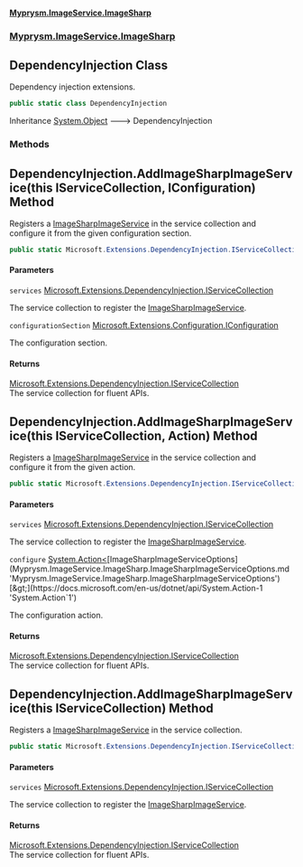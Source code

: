 #### [Myprysm.ImageService.ImageSharp](index.md 'index')
### [Myprysm.ImageService.ImageSharp](index.md#Myprysm.ImageService.ImageSharp 'Myprysm.ImageService.ImageSharp')

## DependencyInjection Class

Dependency injection extensions.

```csharp
public static class DependencyInjection
```

Inheritance [System.Object](https://docs.microsoft.com/en-us/dotnet/api/System.Object 'System.Object') &#129106; DependencyInjection
### Methods

<a name='Myprysm.ImageService.ImageSharp.DependencyInjection.AddImageSharpImageService(thisMicrosoft.Extensions.DependencyInjection.IServiceCollection,Microsoft.Extensions.Configuration.IConfiguration)'></a>

## DependencyInjection.AddImageSharpImageService(this IServiceCollection, IConfiguration) Method

Registers a [ImageSharpImageService](Myprysm.ImageService.ImageSharp.ImageSharpImageService.md 'Myprysm.ImageService.ImageSharp.ImageSharpImageService') in the service collection and configure it from the given configuration section.

```csharp
public static Microsoft.Extensions.DependencyInjection.IServiceCollection AddImageSharpImageService(this Microsoft.Extensions.DependencyInjection.IServiceCollection services, Microsoft.Extensions.Configuration.IConfiguration configurationSection);
```
#### Parameters

<a name='Myprysm.ImageService.ImageSharp.DependencyInjection.AddImageSharpImageService(thisMicrosoft.Extensions.DependencyInjection.IServiceCollection,Microsoft.Extensions.Configuration.IConfiguration).services'></a>

`services` [Microsoft.Extensions.DependencyInjection.IServiceCollection](https://docs.microsoft.com/en-us/dotnet/api/Microsoft.Extensions.DependencyInjection.IServiceCollection 'Microsoft.Extensions.DependencyInjection.IServiceCollection')

The service collection to register the [ImageSharpImageService](Myprysm.ImageService.ImageSharp.ImageSharpImageService.md 'Myprysm.ImageService.ImageSharp.ImageSharpImageService').

<a name='Myprysm.ImageService.ImageSharp.DependencyInjection.AddImageSharpImageService(thisMicrosoft.Extensions.DependencyInjection.IServiceCollection,Microsoft.Extensions.Configuration.IConfiguration).configurationSection'></a>

`configurationSection` [Microsoft.Extensions.Configuration.IConfiguration](https://docs.microsoft.com/en-us/dotnet/api/Microsoft.Extensions.Configuration.IConfiguration 'Microsoft.Extensions.Configuration.IConfiguration')

The configuration section.

#### Returns
[Microsoft.Extensions.DependencyInjection.IServiceCollection](https://docs.microsoft.com/en-us/dotnet/api/Microsoft.Extensions.DependencyInjection.IServiceCollection 'Microsoft.Extensions.DependencyInjection.IServiceCollection')  
The service collection for fluent APIs.

<a name='Myprysm.ImageService.ImageSharp.DependencyInjection.AddImageSharpImageService(thisMicrosoft.Extensions.DependencyInjection.IServiceCollection,System.Action_Myprysm.ImageService.ImageSharp.ImageSharpImageServiceOptions_)'></a>

## DependencyInjection.AddImageSharpImageService(this IServiceCollection, Action<ImageSharpImageServiceOptions>) Method

Registers a [ImageSharpImageService](Myprysm.ImageService.ImageSharp.ImageSharpImageService.md 'Myprysm.ImageService.ImageSharp.ImageSharpImageService') in the service collection and configure it from the given action.

```csharp
public static Microsoft.Extensions.DependencyInjection.IServiceCollection AddImageSharpImageService(this Microsoft.Extensions.DependencyInjection.IServiceCollection services, System.Action<Myprysm.ImageService.ImageSharp.ImageSharpImageServiceOptions> configure);
```
#### Parameters

<a name='Myprysm.ImageService.ImageSharp.DependencyInjection.AddImageSharpImageService(thisMicrosoft.Extensions.DependencyInjection.IServiceCollection,System.Action_Myprysm.ImageService.ImageSharp.ImageSharpImageServiceOptions_).services'></a>

`services` [Microsoft.Extensions.DependencyInjection.IServiceCollection](https://docs.microsoft.com/en-us/dotnet/api/Microsoft.Extensions.DependencyInjection.IServiceCollection 'Microsoft.Extensions.DependencyInjection.IServiceCollection')

The service collection to register the [ImageSharpImageService](Myprysm.ImageService.ImageSharp.ImageSharpImageService.md 'Myprysm.ImageService.ImageSharp.ImageSharpImageService').

<a name='Myprysm.ImageService.ImageSharp.DependencyInjection.AddImageSharpImageService(thisMicrosoft.Extensions.DependencyInjection.IServiceCollection,System.Action_Myprysm.ImageService.ImageSharp.ImageSharpImageServiceOptions_).configure'></a>

`configure` [System.Action&lt;](https://docs.microsoft.com/en-us/dotnet/api/System.Action-1 'System.Action`1')[ImageSharpImageServiceOptions](Myprysm.ImageService.ImageSharp.ImageSharpImageServiceOptions.md 'Myprysm.ImageService.ImageSharp.ImageSharpImageServiceOptions')[&gt;](https://docs.microsoft.com/en-us/dotnet/api/System.Action-1 'System.Action`1')

The configuration action.

#### Returns
[Microsoft.Extensions.DependencyInjection.IServiceCollection](https://docs.microsoft.com/en-us/dotnet/api/Microsoft.Extensions.DependencyInjection.IServiceCollection 'Microsoft.Extensions.DependencyInjection.IServiceCollection')  
The service collection for fluent APIs.

<a name='Myprysm.ImageService.ImageSharp.DependencyInjection.AddImageSharpImageService(thisMicrosoft.Extensions.DependencyInjection.IServiceCollection)'></a>

## DependencyInjection.AddImageSharpImageService(this IServiceCollection) Method

Registers a [ImageSharpImageService](Myprysm.ImageService.ImageSharp.ImageSharpImageService.md 'Myprysm.ImageService.ImageSharp.ImageSharpImageService') in the service collection.

```csharp
public static Microsoft.Extensions.DependencyInjection.IServiceCollection AddImageSharpImageService(this Microsoft.Extensions.DependencyInjection.IServiceCollection services);
```
#### Parameters

<a name='Myprysm.ImageService.ImageSharp.DependencyInjection.AddImageSharpImageService(thisMicrosoft.Extensions.DependencyInjection.IServiceCollection).services'></a>

`services` [Microsoft.Extensions.DependencyInjection.IServiceCollection](https://docs.microsoft.com/en-us/dotnet/api/Microsoft.Extensions.DependencyInjection.IServiceCollection 'Microsoft.Extensions.DependencyInjection.IServiceCollection')

The service collection to register the [ImageSharpImageService](Myprysm.ImageService.ImageSharp.ImageSharpImageService.md 'Myprysm.ImageService.ImageSharp.ImageSharpImageService').

#### Returns
[Microsoft.Extensions.DependencyInjection.IServiceCollection](https://docs.microsoft.com/en-us/dotnet/api/Microsoft.Extensions.DependencyInjection.IServiceCollection 'Microsoft.Extensions.DependencyInjection.IServiceCollection')  
The service collection for fluent APIs.
